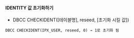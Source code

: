 #### IDENTITY 값 초기화하기

- DBCC CHECKIDENT([테이블명], reseed, [초기화 시킬 값])
```
DBCC CHECKIDENT(IPX_USER, reseed, 0) → 1로 초기화 됨
```
